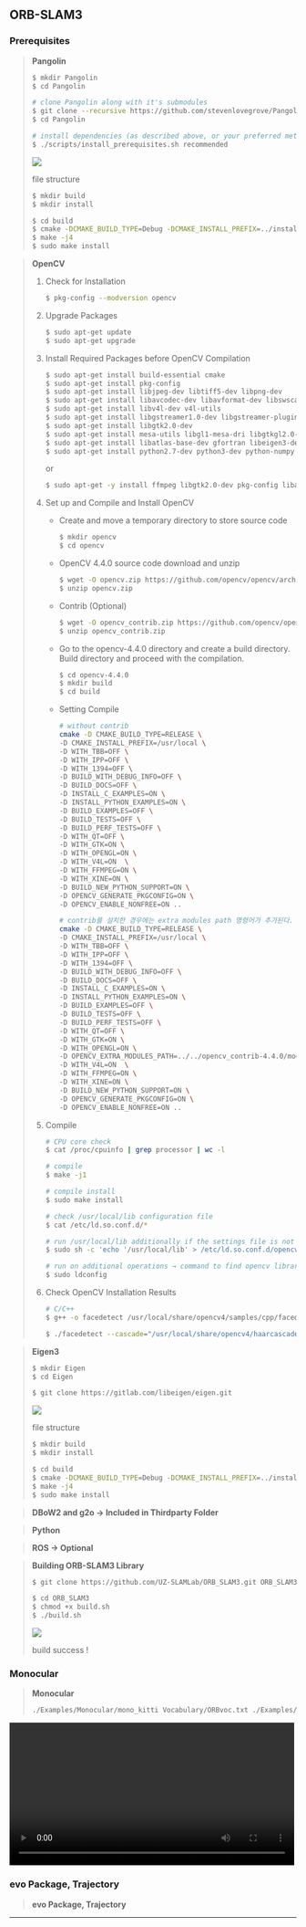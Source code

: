 ## ORB-SLAM3

### **Prerequisites**

> **Pangolin**
> 
> ```bash
> $ mkdir Pangolin
> $ cd Pangolin
> 
> # clone Pangolin along with it's submodules
> $ git clone --recursive https://github.com/stevenlovegrove/Pangolin.git
> $ cd Pangolin
> ```
> 
> ```bash
> # install dependencies (as described above, or your preferred method)
> $ ./scripts/install_prerequisites.sh recommended
> ```
> 
> <img src = "image/Pangolin.png">
> 
> file structure
> 
> ```bash
> $ mkdir build 
> $ mkdir install
> 
> $ cd build
> $ cmake -DCMAKE_BUILD_TYPE=Debug -DCMAKE_INSTALL_PREFIX=../install/ ../Pangolin/
> $ make -j4
> $ sudo make install
> ```

> **OpenCV**
> 
> 1. Check for Installation
>     
>     ```bash
>     $ pkg-config --modversion opencv
>     ```
>     
> 2. Upgrade Packages
>     
>     ```bash
>     $ sudo apt-get update
>     $ sudo apt-get upgrade
>     ```
>     
> 3. Install Required Packages before OpenCV Compilation
>     
>     ```bash
>     $ sudo apt-get install build-essential cmake
>     $ sudo apt-get install pkg-config
>     $ sudo apt-get install libjpeg-dev libtiff5-dev libpng-dev
>     $ sudo apt-get install libavcodec-dev libavformat-dev libswscale-dev libxvidcore-dev libx264-dev libxine2-dev
>     $ sudo apt-get install libv4l-dev v4l-utils
>     $ sudo apt-get install libgstreamer1.0-dev libgstreamer-plugins-base1.0-dev
>     $ sudo apt-get install libgtk2.0-dev
>     $ sudo apt-get install mesa-utils libgl1-mesa-dri libgtkgl2.0-dev libgtkglext1-dev
>     $ sudo apt-get install libatlas-base-dev gfortran libeigen3-dev
>     $ sudo apt-get install python2.7-dev python3-dev python-numpy python3-numpy
>     ```
>     or
>     ```bash
>     $ sudo apt-get -y install ffmpeg libgtk2.0-dev pkg-config libavcodec-dev libswscale-dev python-dev python-numpy libtbb2 libtbb-dev libjpeg-dev libpng-dev libtiff-dev libdc1394-22-dev
>     ```
>     
> 4. Set up and Compile and Install OpenCV
>     - Create and move a temporary directory to store source code
>         
>         ```bash
>         $ mkdir opencv
>         $ cd opencv
>         ```
>         
>     - OpenCV 4.4.0 source code download and unzip
>         
>         ```bash
>         $ wget -O opencv.zip https://github.com/opencv/opencv/archive/4.4.0.zip
>         $ unzip opencv.zip
>         ```
>         
>     - Contrib (Optional)
>         
>         ```bash
>         $ wget -O opencv_contrib.zip https://github.com/opencv/opencv_contrib/archive/4.4.0.zip
>         $ unzip opencv_contrib.zip
>         ```
>         
>     - Go to the opencv-4.4.0 directory and create a build directory.
>     Build directory and proceed with the compilation.
>         
>         ```bash
>         $ cd opencv-4.4.0
>         $ mkdir build
>         $ cd build
>         ```
>         
>     - Setting Compile
>         
>         ```bash
>         # without contrib
>         cmake -D CMAKE_BUILD_TYPE=RELEASE \
>         -D CMAKE_INSTALL_PREFIX=/usr/local \
>         -D WITH_TBB=OFF \
>         -D WITH_IPP=OFF \
>         -D WITH_1394=OFF \
>         -D BUILD_WITH_DEBUG_INFO=OFF \
>         -D BUILD_DOCS=OFF \
>         -D INSTALL_C_EXAMPLES=ON \
>         -D INSTALL_PYTHON_EXAMPLES=ON \
>         -D BUILD_EXAMPLES=OFF \
>         -D BUILD_TESTS=OFF \
>         -D BUILD_PERF_TESTS=OFF \
>         -D WITH_QT=OFF \
>         -D WITH_GTK=ON \
>         -D WITH_OPENGL=ON \
>         -D WITH_V4L=ON  \
>         -D WITH_FFMPEG=ON \
>         -D WITH_XINE=ON \
>         -D BUILD_NEW_PYTHON_SUPPORT=ON \
>         -D OPENCV_GENERATE_PKGCONFIG=ON \
>         -D OPENCV_ENABLE_NONFREE=ON .. 
>         ```
>         
>         ```bash
>         # contrib를 설치한 경우에는 extra modules path 명령어가 추가된다. 경로 설정에 유의해야 한다.
>         cmake -D CMAKE_BUILD_TYPE=RELEASE \
>         -D CMAKE_INSTALL_PREFIX=/usr/local \
>         -D WITH_TBB=OFF \
>         -D WITH_IPP=OFF \
>         -D WITH_1394=OFF \
>         -D BUILD_WITH_DEBUG_INFO=OFF \
>         -D BUILD_DOCS=OFF \
>         -D INSTALL_C_EXAMPLES=ON \
>         -D INSTALL_PYTHON_EXAMPLES=ON \
>         -D BUILD_EXAMPLES=OFF \
>         -D BUILD_TESTS=OFF \
>         -D BUILD_PERF_TESTS=OFF \
>         -D WITH_QT=OFF \
>         -D WITH_GTK=ON \
>         -D WITH_OPENGL=ON \
>         -D OPENCV_EXTRA_MODULES_PATH=../../opencv_contrib-4.4.0/modules \
>         -D WITH_V4L=ON  \
>         -D WITH_FFMPEG=ON \
>         -D WITH_XINE=ON \
>         -D BUILD_NEW_PYTHON_SUPPORT=ON \
>         -D OPENCV_GENERATE_PKGCONFIG=ON \
>         -D OPENCV_ENABLE_NONFREE=ON .. 
>         ```
>        
> 5. Compile
>     
>     ```bash
>     # CPU core check
>     $ cat /proc/cpuinfo | grep processor | wc -l
>     ```
>     
>     ```bash
>     # compile
>     $ make -j1
>     ```
>     
>     ```bash
>     # compile install 
>     $ sudo make install 
>     ```
>     
>     ```bash
>     # check /usr/local/lib configuration file
>     $ cat /etc/ld.so.conf.d/*
>     ```
>     
>     ```bash
>     # run /usr/local/lib additionally if the settings file is not found
>     $ sudo sh -c 'echo '/usr/local/lib' > /etc/ld.so.conf.d/opencv.conf'
>     ```
>     
>     ```bash
>     # run on additional operations → command to find opencv library at compile time
>     $ sudo ldconfig
>     ```
>     
> 6. Check OpenCV Installation Results
>     
>     ```bash
>     # C/C++
>     $ g++ -o facedetect /usr/local/share/opencv4/samples/cpp/facedetect.cpp $(pkg-config opencv4 --libs --cflags)
>     ```
>     
>     ```bash
>     $ ./facedetect --cascade="/usr/local/share/opencv4/haarcascades/haarcascade_frontalface_alt.xml" --nested-cascade="/usr/local/share/opencv4/haarcascades/haarcascade_eye_tree_eyeglasses.xml" --scale=1.3
>     ```

> **Eigen3**
> 
> 
> ```bash
> $ mkdir Eigen
> $ cd Eigen
> 
> $ git clone https://gitlab.com/libeigen/eigen.git
> ```
> 
> <img src = "image/Eigen.png">
> 
> file structure
> 
> ```bash
> $ mkdir build 
> $ mkdir install
> 
> $ cd build
> $ cmake -DCMAKE_BUILD_TYPE=Debug -DCMAKE_INSTALL_PREFIX=../install ../eigen/
> $ make -j4
> $ sudo make install
> ```

> **DBoW2 and g2o → Included in Thirdparty Folder**

> **Python**

> **ROS → Optional**

> **Building ORB-SLAM3 Library**
> ```bash
> $ git clone https://github.com/UZ-SLAMLab/ORB_SLAM3.git ORB_SLAM3
> ```
> 
> ```bash
> $ cd ORB_SLAM3
> $ chmod +x build.sh
> $ ./build.sh
> ```
> 
> <img src = "image/build success.png">
> 
> build success !
>


### **Monocular**

> **Monocular**
> 
> ```bash
> ./Examples/Monocular/mono_kitti Vocabulary/ORBvoc.txt ./Examples/Monocular/KITTI00-02.yaml ./Dataset/KITTI/00/00
> ```
<video controls width="500">
    <source src = "video/SLAM RUN.mov" type="video/mp4">
</video>

### evo Package, Trajectory

> **evo Package, Trajectory**
---